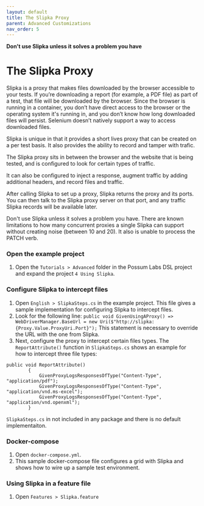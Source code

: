 ```yaml
---
layout: default
title: The Slipka Proxy
parent: Advanced Customizations
nav_order: 5
---
```


**Don't use Slipka unless it solves a problem you have**

# The Slipka Proxy

Slipka is a proxy that makes files downloaded by the browser accessible to your tests. If you’re downloading a report (for example, a PDF file) as part of a test, that file will be downloaded by the browser. Since the browser is running in a container, you don’t have direct access to the browser or the operating system it's running in, and you don’t know how long downloaded files will persist. Selenium doesn’t natively support a way to access downloaded files.

Slipka is unique in that it provides a short lives proxy that can be created on a per test basis. It also provides the ability to record and tamper with trafic. 

The Slipka proxy sits in between the browser and the website that is being tested, and is configured to look for certain types of traffic. 

It can also be configured to inject a response, augment traffic by adding additional headers, and record files and traffic.

After calling Slipka to set up a proxy, Slipka returns the proxy and its ports. You can then talk to the Slipka proxy server on that port, and any traffic Slipka records will be available later.

Don't use Slipka unless it solves a problem you have. There are known limitations to how many concurrent proxies a single Slipka can support without creating noise (between 10 and 20). It also is unable to process the PATCH verb. 

### Open the example project

1. Open the `Tutorials > Advanced` folder in the Possum Labs DSL project and expand the project `4 Using Slipka`.

### Configure Slipka to intercept files

1. Open `English > SlipkaSteps.cs` in the example project. This file gives a sample implementation for configuring Slipka to intercept files.
1. Look for the following line: `public void GivenUsingAProxy()
            => WebDriverManager.BaseUrl =
            new Uri($"http://slipka:{Proxy.Value.ProxyUri.Port}");` This statement is necessary to override the URL with the one from Slipka.
1. Next, configure the proxy to intercept certain files types. The `ReportAttribute()` function in `SlipkaSteps.cs` shows an example for how to intercept three file types:

```
public void ReportAttribute()
        {
            GivenProxyLogsResponsesOfType("Content-Type", "application/pdf");
            GivenProxyLogsResponsesOfType("Content-Type", "application/vnd.ms-excel");
            GivenProxyLogsResponsesOfType("Content-Type", "application/vnd.openxml");
        }
```

`SlipkaSteps.cs` in not included in any package and there is no default implementaiton.

### Docker-compose

1. Open `docker-compose.yml`.
1. This sample docker-compose file configures a grid with Slipka and shows how to wire up a sample test environment.

### Using Slipka in a feature file

1. Open `Features > Slipka.feature`
